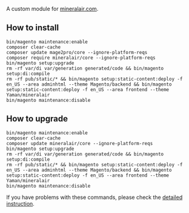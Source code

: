 A custom module for [mineralair.com](https://mineralair.com).

## How to install
```
bin/magento maintenance:enable
composer clear-cache
composer update mage2pro/core --ignore-platform-reqs 
composer require mineralair/core --ignore-platform-reqs
bin/magento setup:upgrade
rm -rf var/di var/generation generated/code && bin/magento setup:di:compile
rm -rf pub/static/* && bin/magento setup:static-content:deploy -f en_US --area adminhtml --theme Magento/backend && bin/magento setup:static-content:deploy -f en_US --area frontend --theme Yaman/mineralair
bin/magento maintenance:disable
```

## How to upgrade
```
bin/magento maintenance:enable
composer clear-cache
composer update mineralair/core --ignore-platform-reqs
bin/magento setup:upgrade
rm -rf var/di var/generation generated/code && bin/magento setup:di:compile
rm -rf pub/static/* && bin/magento setup:static-content:deploy -f en_US --area adminhtml --theme Magento/backend && bin/magento setup:static-content:deploy -f en_US --area frontend --theme Yaman/mineralair
bin/magento maintenance:disable
```

If you have problems with these commands, please check the [detailed instruction](https://mage2.pro/t/263).
